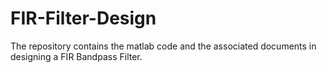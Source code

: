 # FIR-Filter-Design
The repository contains the matlab code and the associated documents in designing a FIR Bandpass Filter.
